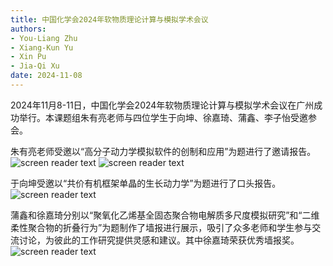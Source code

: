 ```yaml
---
title: 中国化学会2024年软物质理论计算与模拟学术会议
authors:
- You-Liang Zhu
- Xiang-Kun Yu
- Xin Pu
- Jia-Qi Xu
date: 2024-11-08
---
```


2024年11月8-11日，中国化学会2024年软物质理论计算与模拟学术会议在广州成功举行。本课题组朱有亮老师与四位学生于向坤、徐嘉琦、蒲鑫、李子怡受邀参会。

<!--more-->

朱有亮老师受邀以“高分子动力学模拟软件的创制和应用”为题进行了邀请报告。
![screen reader text](2024_gz_zhu_1.jpg )
![screen reader text](2024_gz_zhu_2.jpg )

于向坤受邀以“共价有机框架单晶的生长动力学”为题进行了口头报告。
![screen reader text](2024_gz_yu.jpg )

蒲鑫和徐嘉琦分别以“聚氧化乙烯基全固态聚合物电解质多尺度模拟研究”和“二维柔性聚合物的折叠行为”为题制作了墙报进行展示，吸引了众多老师和学生参与交流讨论，为彼此的工作研究提供灵感和建议。其中徐嘉琦荣获优秀墙报奖。
![screen reader text](2024_gz_xu.jpg )